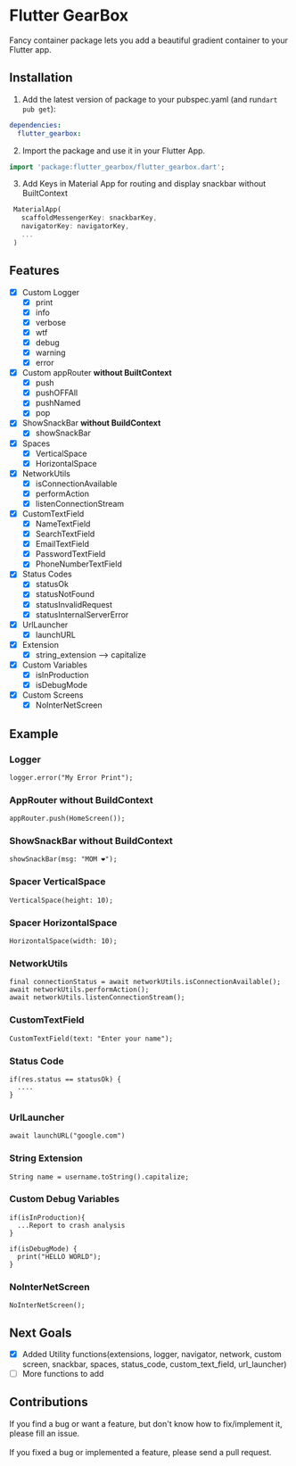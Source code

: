 # Flutter GearBox

Fancy container package lets you add a beautiful gradient container to your Flutter app.

## Installation 

1. Add the latest version of package to your pubspec.yaml (and run`dart pub get`):
```yaml
dependencies:
  flutter_gearbox: 
```
2. Import the package and use it in your Flutter App.
```dart
import 'package:flutter_gearbox/flutter_gearbox.dart';
```
3. Add Keys in Material App for routing and display snackbar without BuiltContext
```dart
 MaterialApp(
   scaffoldMessengerKey: snackbarKey,
   navigatorKey: navigatorKey,
   ...
 )
```


## Features

- [x] Custom Logger
  - [x] print
  - [x] info
  - [x] verbose
  - [x] wtf
  - [x] debug
  - [x] warning
  - [x] error
- [x] Custom appRouter **without BuiltContext**
  - [x] push
  - [x] pushOFFAll
  - [x] pushNamed
  - [x] pop
- [x] ShowSnackBar **without BuildContext**
  - [x] showSnackBar
- [x] Spaces
  - [x] VerticalSpace
  - [x] HorizontalSpace
- [x] NetworkUtils 
  - [x] isConnectionAvailable
  - [x] performAction
  - [x] listenConnectionStream
- [x] CustomTextField
  - [x] NameTextField
  - [x] SearchTextField
  - [x] EmailTextField
  - [x] PasswordTextField
  - [x] PhoneNumberTextField
- [x] Status Codes
  - [x] statusOk
  - [x] statusNotFound
  - [x] statusInvalidRequest
  - [x] statusInternalServerError
- [x] UrlLauncher
  - [x] launchURL
- [x] Extension
  - [x] string_extension --> capitalize
- [x] Custom Variables
  - [x] isInProduction
  - [x] isDebugMode
- [x] Custom Screens
  - [x] NoInterNetScreen

## Example
### Logger

```
logger.error("My Error Print");
```
### AppRouter **without BuildContext**

```
appRouter.push(HomeScreen());
```
### ShowSnackBar **without BuildContext**

```
showSnackBar(msg: "MOM ❤");
```
### Spacer VerticalSpace

```
VerticalSpace(height: 10);
```
### Spacer HorizontalSpace

```
HorizontalSpace(width: 10);
```
### NetworkUtils

```
final connectionStatus = await networkUtils.isConnectionAvailable();
await networkUtils.performAction();
await networkUtils.listenConnectionStream();
```
### CustomTextField

```
CustomTextField(text: "Enter your name");
```
### Status Code

```
if(res.status == statusOk) {
  ....
}
```
### UrlLauncher

```
await launchURL("google.com")
```
### String Extension

```
String name = username.toString().capitalize;
```
### Custom Debug Variables 

```
if(isInProduction){
  ...Report to crash analysis
}

if(isDebugMode) {
  print("HELLO WORLD");
}
```
### NoInterNetScreen 

```
NoInterNetScreen();
```



## Next Goals
- [x] Added Utility functions(extensions, logger, navigator, network, custom screen, snackbar, spaces, status_code, custom_text_field, url_launcher)
- [ ] More functions to add

## Contributions 
If you find a bug or want a feature, but don't know how to fix/implement it, please fill an issue. <br>
<br>
If you fixed a bug or implemented a feature, please send a pull request.